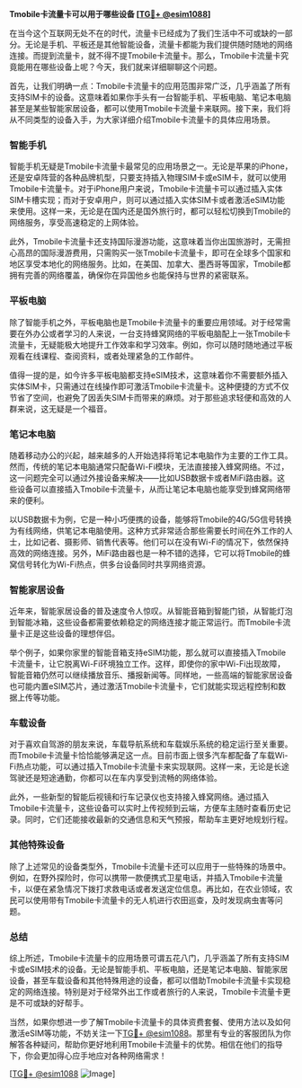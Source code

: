 **Tmobile卡流量卡可以用于哪些设备 [[TG💪+ @esim1088](https://t.me/s/esim1088)]**

在当今这个互联网无处不在的时代，流量卡已经成为了我们生活中不可或缺的一部分。无论是手机、平板还是其他智能设备，流量卡都能为我们提供随时随地的网络连接。而提到流量卡，就不得不提Tmobile卡流量卡。那么，Tmobile卡流量卡究竟能用在哪些设备上呢？今天，我们就来详细聊聊这个问题。

首先，让我们明确一点：Tmobile卡流量卡的应用范围非常广泛，几乎涵盖了所有支持SIM卡的设备。这意味着如果你手头有一台智能手机、平板电脑、笔记本电脑甚至是某些智能家居设备，都可以使用Tmobile卡流量卡来联网。接下来，我们将从不同类型的设备入手，为大家详细介绍Tmobile卡流量卡的具体应用场景。

### **智能手机**
智能手机无疑是Tmobile卡流量卡最常见的应用场景之一。无论是苹果的iPhone，还是安卓阵营的各种品牌机型，只要支持插入物理SIM卡或eSIM卡，就可以使用Tmobile卡流量卡。对于iPhone用户来说，Tmobile卡流量卡可以通过插入实体SIM卡槽实现；而对于安卓用户，则可以通过插入实体SIM卡或者激活eSIM功能来使用。这样一来，无论是在国内还是国外旅行时，都可以轻松切换到Tmobile的网络服务，享受高速稳定的上网体验。

此外，Tmobile卡流量卡还支持国际漫游功能，这意味着当你出国旅游时，无需担心高昂的国际漫游费用，只需购买一张Tmobile卡流量卡，即可在全球多个国家和地区享受本地化的网络服务。比如，在美国、加拿大、墨西哥等国家，Tmobile都拥有完善的网络覆盖，确保你在异国他乡也能保持与世界的紧密联系。

### **平板电脑**
除了智能手机之外，平板电脑也是Tmobile卡流量卡的重要应用领域。对于经常需要在外办公或者学习的人来说，一台支持蜂窝网络的平板电脑配上一张Tmobile卡流量卡，无疑能极大地提升工作效率和学习效率。例如，你可以随时随地通过平板观看在线课程、查阅资料，或者处理紧急的工作邮件。

值得一提的是，如今许多平板电脑都支持eSIM技术，这意味着你不需要额外插入实体SIM卡，只需通过在线操作即可激活Tmobile卡流量卡。这种便捷的方式不仅节省了空间，也避免了因丢失SIM卡而带来的麻烦。对于那些追求轻便和高效的人群来说，这无疑是一个福音。

### **笔记本电脑**
随着移动办公的兴起，越来越多的人开始选择将笔记本电脑作为主要的工作工具。然而，传统的笔记本电脑通常只配备Wi-Fi模块，无法直接接入蜂窝网络。不过，这一问题完全可以通过外接设备来解决——比如USB数据卡或者MiFi路由器。这些设备可以直接插入Tmobile卡流量卡，从而让笔记本电脑也能享受到蜂窝网络带来的便利。

以USB数据卡为例，它是一种小巧便携的设备，能够将Tmobile的4G/5G信号转换为有线网络，供笔记本电脑使用。这种方式非常适合那些需要长时间在外工作的人士，比如记者、摄影师、销售代表等。他们可以在没有Wi-Fi的情况下，依然保持高效的网络连接。另外，MiFi路由器也是一种不错的选择，它可以将Tmobile的蜂窝信号转化为Wi-Fi热点，供多台设备同时共享网络资源。

### **智能家居设备**
近年来，智能家居设备的普及速度令人惊叹。从智能音箱到智能门锁，从智能灯泡到智能冰箱，这些设备都需要依赖稳定的网络连接才能正常运行。而Tmobile卡流量卡正是这些设备的理想伴侣。

举个例子，如果你家里的智能音箱支持eSIM功能，那么就可以直接插入Tmobile卡流量卡，让它脱离Wi-Fi环境独立工作。这样，即使你的家中Wi-Fi出现故障，智能音箱仍然可以继续播放音乐、播报新闻等。同样地，一些高端的智能家居设备也可能内置eSIM芯片，通过激活Tmobile卡流量卡，它们就能实现远程控制和数据上传等功能。

### **车载设备**
对于喜欢自驾游的朋友来说，车载导航系统和车载娱乐系统的稳定运行至关重要。而Tmobile卡流量卡恰恰能够满足这一点。目前市面上很多汽车都配备了车载Wi-Fi热点功能，可以通过插入Tmobile卡流量卡来实现联网。这样一来，无论是长途驾驶还是短途通勤，你都可以在车内享受到流畅的网络体验。

此外，一些新型的智能后视镜和行车记录仪也支持接入蜂窝网络。通过插入Tmobile卡流量卡，这些设备可以实时上传视频到云端，方便车主随时查看历史记录。同时，它们还能接收最新的交通信息和天气预报，帮助车主更好地规划行程。

### **其他特殊设备**
除了上述常见的设备类型外，Tmobile卡流量卡还可以应用于一些特殊的场景中。例如，在野外探险时，你可以携带一款便携式卫星电话，并插入Tmobile卡流量卡，以便在紧急情况下拨打求救电话或者发送定位信息。再比如，在农业领域，农民可以使用带有Tmobile卡流量卡的无人机进行农田巡查，及时发现病虫害等问题。

### **总结**
综上所述，Tmobile卡流量卡的应用场景可谓五花八门，几乎涵盖了所有支持SIM卡或eSIM技术的设备。无论是智能手机、平板电脑，还是笔记本电脑、智能家居设备，甚至车载设备和其他特殊用途的设备，都可以借助Tmobile卡流量卡实现稳定的网络连接。特别是对于经常外出工作或者旅行的人来说，Tmobile卡流量卡更是不可或缺的好帮手。

当然，如果你想进一步了解Tmobile卡流量卡的具体资费套餐、使用方法以及如何激活eSIM等功能，不妨关注一下[TG💪+ @esim1088](https://t.me/s/esim1088)。那里有专业的客服团队为你解答各种疑问，帮助你更好地利用Tmobile卡流量卡的优势。相信在他们的指导下，你会更加得心应手地应对各种网络需求！

[[TG💪+ @esim1088](https://t.me/s/esim1088) ![Image](https://i.postimg.cc/4NQfJmqS/Snipaste-2025-05-13-00-14-12.png)]